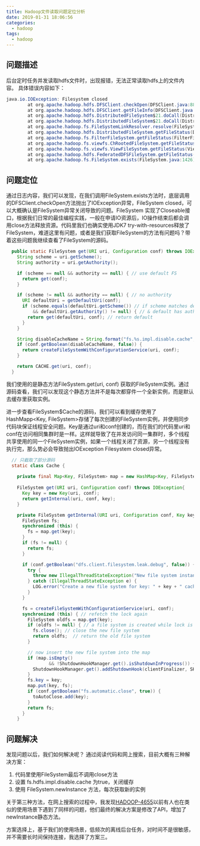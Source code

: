 ```yaml
---
title: Hadoop文件读取问题定位分析
date: 2019-01-31 18:06:56
categories:
  - hadoop
tags:
  - hadoop
---
```

## 问题描述

后台定时任务并发读取hdfs文件时，出现报错，无法正常读取hdfs上的文件内容。
具体错误内容如下：

``` java
java.io.IOException: Filesystem closed
        at org.apache.hadoop.hdfs.DFSClient.checkOpen(DFSClient.java:883)
        at org.apache.hadoop.hdfs.DFSClient.getFileInfo(DFSClient.java:2114)
        at org.apache.hadoop.hdfs.DistributedFileSystem$21.doCall(DistributedFileSystem.java:1300)
        at org.apache.hadoop.hdfs.DistributedFileSystem$21.doCall(DistributedFileSystem.java:1296)
        at org.apache.hadoop.fs.FileSystemLinkResolver.resolve(FileSystemLinkResolver.java:81)
        at org.apache.hadoop.hdfs.DistributedFileSystem.getFileStatus(DistributedFileSystem.java:1312)
        at org.apache.hadoop.fs.FilterFileSystem.getFileStatus(FilterFileSystem.java:416)
        at org.apache.hadoop.fs.viewfs.ChRootedFileSystem.getFileStatus(ChRootedFileSystem.java:224)
        at org.apache.hadoop.fs.viewfs.ViewFileSystem.getFileStatus(ViewFileSystem.java:379)
        at org.apache.hadoop.hdfs.FederatedDFSFileSystem.getFileStatus(FederatedDFSFileSystem.java:721)
        at org.apache.hadoop.fs.FileSystem.exists(FileSystem.java:1426)
```

## 问题定位

通过日志内容，我们可以发现，在我们调用FileSystem.exists方法时，底层调用的DFSClient.checkOpen方法抛出了IOException异常，FileSystem closed，可以大概确认是FileSystem异常关闭导致的问题。FileSystem 实现了Closeable接口，根据我们日常的最佳编程实践，一般在申请IO资源后，IO操作结束后都会调用close方法释放资源。代码里我们也确实使用JDK7 try-with-resources释放了FileSystem，难道这里有问题，或者是我们获取FileSystem的方法有问题吗？带着这些问题我继续查看了FileSystem的源码。

``` java
  public static FileSystem get(URI uri, Configuration conf) throws IOException {
    String scheme = uri.getScheme();
    String authority = uri.getAuthority();

    if (scheme == null && authority == null) { // use default FS
      return get(conf);
    }

    if (scheme != null && authority == null) { // no authority
      URI defaultUri = getDefaultUri(conf);
      if (scheme.equals(defaultUri.getScheme()) // if scheme matches default
          && defaultUri.getAuthority() != null) { // & default has authority
        return get(defaultUri, conf); // return default
      }
    }

    String disableCacheName = String.format("fs.%s.impl.disable.cache", scheme);
    if (conf.getBoolean(disableCacheName, false)) {
      return createFileSystemWithConfigurationService(uri, conf);
    }

    return CACHE.get(uri, conf);
  }
```

我们使用的是静态方法FileSystem.get(uri, conf) 获取的FileSystem实例。通过源码查看，我们可以发现这个静态方法并不是每次都穿件一个全新实例，而是默认去缓存里获取实例。

进一步查看FileSystem$Cache的源码，我们可以看到缓存使用了HashMapp<Key, FileSystem>存储了每次创建的FileSystem实例，并使用同步代码块保证线程安全问题。Key是通过uri和conf创建的，而在我们的代码里uri和conf在访问相同集群时是一样。这样就导致了在并发访问同一集群时，多个线程共享使用的同一个FileSystem实例，如果一个线程关闭了资源，另一个线程没有执行完，那么势必会导致抛出IOException Filesystem closed异常。

``` java
  // 只截取了部分源码
  static class Cache {
  
    private final Map<Key, FileSystem> map = new HashMap<Key, FileSystem>();
  
    FileSystem get(URI uri, Configuration conf) throws IOException{
      Key key = new Key(uri, conf);
      return getInternal(uri, conf, key);
    }

    private FileSystem getInternal(URI uri, Configuration conf, Key key) throws IOException{
      FileSystem fs;
      synchronized (this) {
        fs = map.get(key);
      }
      if (fs != null) {
        return fs;
      }

      if (conf.getBoolean("dfs.client.filesystem.leak.debug", false)) {
        try {
          throw new IllegalThreadStateException("New file system instance is created");
        } catch (IllegalThreadStateException e) {
          LOG.error("Create a new file system for key: " + key + " cache size: " + map.size(), e);
        }
      }

      fs = createFileSystemWithConfigurationService(uri, conf);
      synchronized (this) { // refetch the lock again
        FileSystem oldfs = map.get(key);
        if (oldfs != null) { // a file system is created while lock is releasing
          fs.close(); // close the new file system
          return oldfs;  // return the old file system
        }

        // now insert the new file system into the map
        if (map.isEmpty()
                && !ShutdownHookManager.get().isShutdownInProgress()) {
          ShutdownHookManager.get().addShutdownHook(clientFinalizer, SHUTDOWN_HOOK_PRIORITY);
        }
        fs.key = key;
        map.put(key, fs);
        if (conf.getBoolean("fs.automatic.close", true)) {
          toAutoClose.add(key);
        }
        return fs;
      }
    }
```

## 问题解决

发现问题以后，我们如何解决呢？
通过阅读代码和网上搜索，目前大概有三种解决方案：

1. 代码里使用FileSystem最后不调用close方法
2. 设置 fs.hdfs.impl.disable.cache 为true，关闭缓存
3. 使用 FileSystem.newInstance 方法，每次获取新的实例

关于第三种方法，在网上搜索的过程中，我发现[HADOOP-4655](https://issues.apache.org/jira/browse/HADOOP-4655)以前有人也在类似的使用场景下遇到了同样的问题，他们最终的解决方案是修改了API，增加了newInstance静态方法。

方案选择上，基于我们的使用场景，低频次的离线后台任务，对时间不是很敏感，并不需要长时间保持连接，我选择了方案三。
